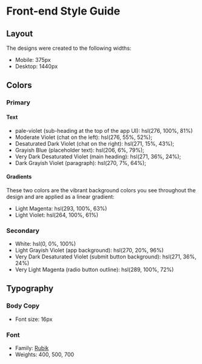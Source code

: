 # Front-end Style Guide

## Layout

The designs were created to the following widths:

- Mobile: 375px
- Desktop: 1440px

## Colors

### Primary

#### Text

- pale-violet (sub-heading at the top of the app UI): hsl(276, 100%, 81%)
- Moderate Violet (chat on the left): hsl(276, 55%, 52%);
- Desaturated Dark Violet (chat on the right): hsl(271, 15%, 43%);
- Grayish Blue (placeholder text): hsl(206, 6%, 79%);
- Very Dark Desaturated Violet (main heading): hsl(271, 36%, 24%);
- Dark Grayish Violet (paragraph): hsl(270, 7%, 64%);

#### Gradients

These two colors are the vibrant background colors you see throughout the design and are applied as a linear gradient:

- Light Magenta: hsl(293, 100%, 63%)
- Light Violet: hsl(264, 100%, 61%)

### Secondary

- White: hsl(0, 0%, 100%)
- Light Grayish Violet (app background): hsl(270, 20%, 96%)
- Very Dark Desaturated Violet (submit button background): hsl(271, 36%, 24%)
- Very Light Magenta (radio button outline): hsl(289, 100%, 72%)

## Typography

### Body Copy

- Font size: 16px

### Font

- Family: [Rubik](https://fonts.google.com/specimen/Rubik)
- Weights: 400, 500, 700
